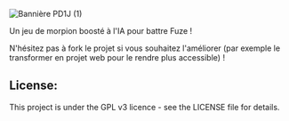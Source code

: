 ![Bannière PD1J (1)](https://github.com/user-attachments/assets/c5ac9bec-3f77-4f88-9b43-b864899cd4ef)

Un jeu de morpion boosté à l'IA pour battre Fuze !

N'hésitez pas à fork le projet si vous souhaitez l'améliorer (par exemple le transformer en projet web pour le rendre plus accessible) !

## License:
This project is under the GPL v3 licence - see the LICENSE file for details.
